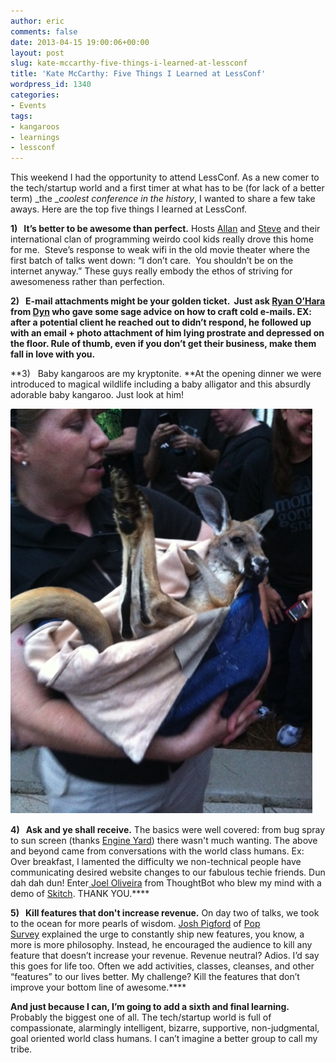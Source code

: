 ```yaml
---
author: eric
comments: false
date: 2013-04-15 19:00:06+00:00
layout: post
slug: kate-mccarthy-five-things-i-learned-at-lessconf
title: 'Kate McCarthy: Five Things I Learned at LessConf'
wordpress_id: 1340
categories:
- Events
tags:
- kangaroos
- learnings
- lessconf
---
```


This weekend I had the opportunity to attend LessConf. As a new comer to the tech/startup world and a first timer at what has to be (for lack of a better term) _the __coolest conference in the history_, I wanted to share a few take aways. Here are the top five things I learned at LessConf.

<!-- more -->

**1)   It’s better to be awesome than perfect.** Hosts [Allan](mailto:https://twitter.com/allanbranch) and [Steve](https://twitter.com/stevenbristol) and their international clan of programming weirdo cool kids really drove this home for me.  Steve’s response to weak wifi in the old movie theater where the first batch of talks went down: “I don’t care.  You shouldn’t be on the internet anyway.” These guys really embody the ethos of striving for awesomeness rather than perfection.

**2)   E-mail attachments might be your golden ticket.  **Just ask [Ryan O’Hara](https://twitter.com/Ryohara) from [Dyn](http://dyn.com/) who gave some sage advice on how to craft cold e-mails. EX: after a potential client he reached out to didn’t respond, he followed up with an email + photo attachment of him lying prostrate and depressed on the floor. Rule of thumb, even if you don’t get their business, make them fall in love with you.****

**3)   Baby kangaroos are my kryptonite. **At the opening dinner we were introduced to magical wildlife including a baby alligator and this absurdly adorable baby kangaroo. Just look at him!

<img src="/images/blog/2013/04/Untitled.png" style="border-radius: 3px;">

**4)   Ask and ye shall receive.** The basics were well covered: from bug spray to sun screen (thanks [Engine Yard](https://www.engineyard.com)) there wasn't much wanting. The above and beyond came from conversations with the world class humans. Ex: Over breakfast, I lamented the difficulty we non-technical people have communicating desired website changes to our fabulous techie friends. Dun dah dah dun! Enter[ Joel Oliveira](https://twitter.com/jayroh) from ThoughtBot who blew my mind with a demo of [Skitch](http://evernote.com/skitch/). THANK YOU.****

**5)   Kill features that don't increase revenue.** On day two of talks, we took to the ocean for more pearls of wisdom. [Josh Pigford](https://twitter.com/Shpigford) of [Pop Survey](https://www.popsurvey.com) explained the urge to constantly ship new features, you know, a more is more philosophy. Instead, he encouraged the audience to kill any feature that doesn’t increase your revenue. Revenue neutral? Adios. I’d say this goes for life too. Often we add activities, classes, cleanses, and other “features” to our lives better. My challenge? Kill the features that don’t improve your bottom line of awesome.****

**And just because I can, I’m going to add a sixth and final learning.** Probably the biggest one of all. The tech/startup world is full of compassionate, alarmingly intelligent, bizarre, supportive, non-judgmental, goal oriented world class humans. I can’t imagine a better group to call my tribe.
